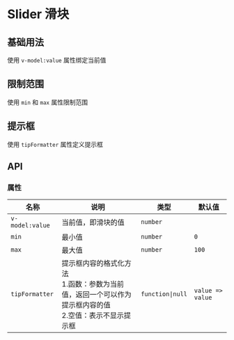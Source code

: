 # Slider 滑块

## 基础用法

使用 `v-model:value` 属性绑定当前值

<preview path="./demos/basic.vue"></preview>

## 限制范围

使用 `min` 和 `max` 属性限制范围

<preview path="./demos/limit.vue"></preview>

## 提示框

使用 `tipFormatter` 属性定义提示框

<preview path="./demos/tip.vue"></preview>

## API

### 属性

| 名称            | 说明                                                                                                          | 类型             | 默认值           |
| --------------- | ------------------------------------------------------------------------------------------------------------- | ---------------- | ---------------- |
| `v-model:value` | 当前值，即滑块的值                                                                                            | `number`         |                  |
| `min`           | 最小值                                                                                                        | `number`         | `0`              |
| `max`           | 最大值                                                                                                        | `number`         | `100`            |
| `tipFormatter`  | 提示框内容的格式化方法 <br>1.函数：参数为当前值，返回一个可以作为提示框内容的值 <br> 2.空值：表示不显示提示框 | `function\|null` | `value => value` |

